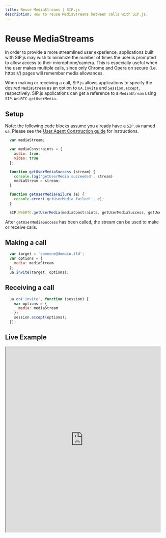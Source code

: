 ```yaml
---
title: Reuse MediaStreams | SIP.js
description: How to reuse MediaStreams between calls with SIP.js.
---
```


# Reuse MediaStreams

In order to provide a more streamlined user experience, applications built with SIP.js may wish to minimize the number of times the user is prompted to allow access to their microphone/camera. This is especially useful when the user makes multiple calls, since only Chrome and Opera on secure (i.e. https://) pages will remember media allowances.

When making or receiving a call, SIP.js allows applications to specify the desired `MediaStream` as an option to [`UA.invite`](../../api/0.6.0/ua/#invitetarget-options) and [`Session.accept`](../../api/0.6.0/session/#acceptoptions), respectively. SIP.js applications can get a reference to a `MediaStream` using `SIP.WebRTC.getUserMedia`.

## Setup

Note: the following code blocks assume you already have a `SIP.UA` named `ua`. Please see the [User Agent Construction guide](../user-agent-construction/) for instructions.

~~~ javascript
  var mediaStream;

  var mediaConstraints = {
    audio: true,
    video: true
  };

  function getUserMediaSuccess (stream) {
    console.log('getUserMedia succeeded', stream)
    mediaStream = stream;
  }

  function getUserMediaFailure (e) {
    console.error('getUserMedia failed:', e);
  }

  SIP.WebRTC.getUserMedia(mediaConstraints, getUserMediaSuccess, getUserMediaFailure);
~~~

After `getUserMediaSuccess` has been called, the stream can be used to make or receive calls.

## Making a call

~~~ javascript
  var target = 'someone@domain.tld';
  var options = {
    media: mediaStream
  };
  ua.invite(target, options);
~~~

## Receiving a call

~~~ javascript
  ua.on('invite', function (session) {
    var options = {
      media: mediaStream
    };
    session.accept(options);
  });
~~~

## Live Example

<iframe
  style="width: 100%; height: 600px"
  src="http://jsfiddle.net/XsKmL/embedded/js,html,css,result/">
</iframe>
